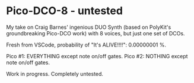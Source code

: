 # Pico-DCO-8 - untested
My take on Craig Barnes' ingenious DUO Synth (based on PolyKit's groundbreaking Pico-DCO work) with 8 voices, but just one set of DCOs.

Fresh from VSCode, probability of "It's ALIVE!!!!": 0.00000001 %.

Pico #1: EVERYTHING except note on/off gates.
Pico #2: NOTHING except note on/off gates.

Work in progress. Completely untested.
